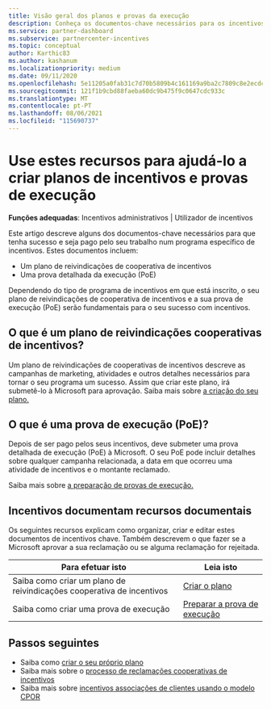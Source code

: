 ```yaml
---
title: Visão geral dos planos e provas da execução
description: Conheça os documentos-chave necessários para os incentivos, incluindo um plano de reivindicações cooperativa de incentivos e uma prova detalhada da execução (PoE).
ms.service: partner-dashboard
ms.subservice: partnercenter-incentives
ms.topic: conceptual
author: Karthic83
ms.author: kashanum
ms.localizationpriority: medium
ms.date: 09/11/2020
ms.openlocfilehash: 5e11205a0fab31c7d70b5809b4c161169a9ba2c7809c8e2ecdc7536ab87a8d81
ms.sourcegitcommit: 121f1b9cbd88faeba60dc9b475f9c0647cdc933c
ms.translationtype: MT
ms.contentlocale: pt-PT
ms.lasthandoff: 08/06/2021
ms.locfileid: "115690737"
---
```

# <a name="use-these-resources-to-help-you-create-incentives-plans-and-proofs-of-execution"></a>Use estes recursos para ajudá-lo a criar planos de incentivos e provas de execução

**Funções adequadas**: Incentivos administrativos | Utilizador de incentivos

Este artigo descreve alguns dos documentos-chave necessários para que tenha sucesso e seja pago pelo seu trabalho num programa específico de incentivos. Estes documentos incluem:

- Um plano de reivindicações de cooperativa de incentivos
- Uma prova detalhada da execução (PoE)

Dependendo do tipo de programa de incentivos em que está inscrito, o seu plano de reivindicações de cooperativa de incentivos e a sua prova de execução (PoE) serão fundamentais para o seu sucesso com incentivos.

## <a name="what-is-an-incentives-co-op-claims-plan"></a>O que é um plano de reivindicações cooperativas de incentivos?

Um plano de reivindicações de cooperativas de incentivos descreve as campanhas de marketing, atividades e outros detalhes necessários para tornar o seu programa um sucesso. Assim que criar este plano, irá submetê-lo à Microsoft para aprovação. Saiba mais sobre [a criação do seu plano.](incentives-create-your-plan.md)

## <a name="what-is-a-proof-of-execution-poe"></a>O que é uma prova de execução (PoE)?

Depois de ser pago pelos seus incentivos, deve submeter uma prova detalhada de execução (PoE) à Microsoft. O seu PoE pode incluir detalhes sobre qualquer campanha relacionada, a data em que ocorreu uma atividade de incentivos e o montante reclamado. 

Saiba mais sobre [a preparação de provas de execução.](incentives-prepare-your-proof-of-execution.md)

## <a name="incentives-document-resources"></a>Incentivos documentam recursos documentais

Os seguintes recursos explicam como organizar, criar e editar estes documentos de incentivos chave. Também descrevem o que fazer se a Microsoft aprovar a sua reclamação ou se alguma reclamação for rejeitada.

|  **Para efetuar isto**  |  **Leia isto**  |
|--------------|-----------|
| Saiba como criar um plano de reivindicações cooperativa de incentivos | [Criar o plano](incentives-create-your-plan.md)  |
Saiba como criar uma prova de execução | [Preparar a prova de execução](incentives-prepare-your-proof-of-execution.md)  |

## <a name="next-steps"></a>Passos seguintes

- Saiba como [criar o seu próprio plano](incentives-create-your-plan.md)
- Saiba mais sobre o [processo de reclamações cooperativas de incentivos](claims-overview.md)
- Saiba mais sobre [incentivos associações de clientes usando o modelo CPOR](submit-osa-claim.md)